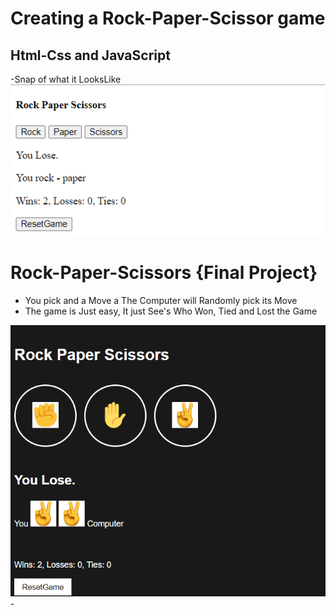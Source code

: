 # Creating a Rock-Paper-Scissor game
## Html-Css and JavaScript
-Snap of what it LooksLike
<img src="./Images/Screenshot 2024-09-18 105558.png" alt="R-P-S">

# Rock-Paper-Scissors {Final Project}
- You pick and a Move a The Computer will Randomly pick its Move
- The game is Just easy, It just See's Who Won, Tied and Lost the Game 
<img src="Images/Rock_Paper_Scissors__Finally.png" alt="FinalProject" class="Final_Project">
-